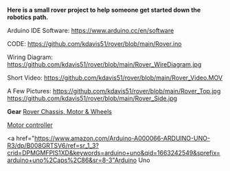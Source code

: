 <b>Here is a small rover project to help someone get started down the robotics path.</b>

Arduino IDE Software: https://www.arduino.cc/en/software

CODE:   https://github.com/kdavis51/rover/blob/main/Rover.ino

Wiring Diagram: https://github.com/kdavis51/rover/blob/main/Rover_WireDiagram.jpg

Short Video: https://github.com/kdavis51/rover/blob/main/Rover_Video.MOV

A Few Pictures: https://github.com/kdavis51/rover/blob/main/Rover_Top.jpg
                https://github.com/kdavis51/rover/blob/main/Rover_Side.jpg
                

<b>Gear</b>
<a href="https://www.amazon.com/perseids-Chassis-Encoder-Wheels-Battery/dp/B07DNYQ3PX/ref=sr_1_10?crid=1DK5FXISE84JL&keywords=robotics+gear+box&qid=1663242358&sprefix=robotics+gear+box%2Caps%2C90&sr=8-10">Rover Chassis, Motor & Wheels</a>
    
<a href="https://www.amazon.com/Qunqi-Controller-Module-Stepper-Arduino/dp/B014KMHSW6/ref=sr_1_5?crid=132OQCY6SOKRE&keywords=L298n&qid=1663242479&sprefix=l298n%2Caps%2C77&sr=8-5">Motor controller</a>

<a href="https://www.amazon.com/Arduino-A000066-ARDUINO-UNO-R3/dp/B008GRTSV6/ref=sr_1_3?crid=DPMGMFPIS1XD&keywords=arduino+uno&qid=1663242549&sprefix=arduino+uno%2Caps%2C86&sr=8-3"Arduino Uno</a>

